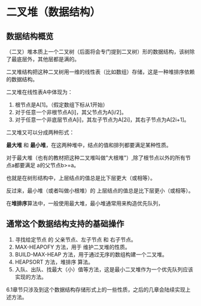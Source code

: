 二叉堆（数据结构）
============

数据结构概览
--------------

（二叉）堆本质上一个二叉树（后面将会专门提到二叉树）形的数据结构，该树除了最底层外，其他层都是满的。

二叉堆结构把这种二叉树用一维的线性表（比如数组）存储，这是一种堆排序依赖的数据结构。

二叉堆在线性表A中体现为：

1. 根节点是A[1]。（假定数组下标从1开始）
2. 对于任意一个非根节点A[i]，其父节点为A[i/2]。
3. 对于任意一个非底层节点A[i]，其左子节点为A[2i]，其右子节点为A[2i+1]。

二叉堆又可以分成两种形式：

**最大堆** 和 **最小堆**，在这两种堆中，结点的值和排列都要满足某种性质。

对于最大堆（也有的教材把这种二叉堆叫做"大根堆"）,除了根节点以外的所有节点a都要满足 a的父节点b>=a。

也就是在树形结构中，上层结点的值总是比下层更大（或相等）。

反过来，最小堆（或者叫做小根堆）的 上层结点的值总是比下层更小（或相等）。

在**堆排序**算法中，一般使用最大堆，最小堆通常用来构造优先队列，

通常这个数据结构支持的基础操作
----------------------------------

1. 寻找给定节点 的 父亲节点、左子节点 和 右子节点。
2. MAX-HEAPOFY 方法，用于 维护二叉堆的性质。
3. BUILD-MAX-HEAP 方法，用于通过无序的数组构建一个二叉堆。
4. HEAPSORT 方法，堆排序 算法。
5. 入队、出队、找最大（小）值等方法，这是最小二叉堆作为一个优先队列应该实现的方法。

6.1章节只涉及到这个数据结构存储形式上的一些性质，之后的几章会陆续实现上述方法。
